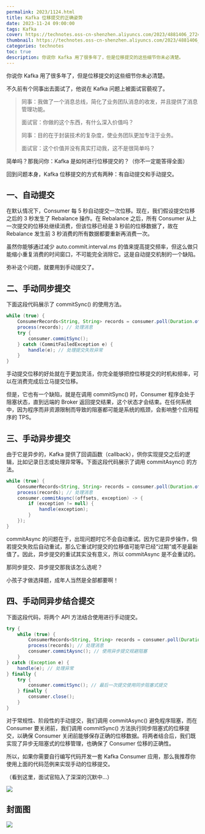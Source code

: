 ```yaml
---
permalink: 2023/1124.html
title: Kafka 位移提交的正确姿势
date: 2023-11-24 09:00:00
tags: Kafka
cover: https://technotes.oss-cn-shenzhen.aliyuncs.com/2023/4881406_2724_4.jpg
thumbnail: https://technotes.oss-cn-shenzhen.aliyuncs.com/2023/4881406_2724_4.jpg
categories: technotes
toc: true
description: 你说你 Kafka 用了很多年了，但是位移提交的这些细节你未必清楚。
---
```


你说你 Kafka 用了很多年了，但是位移提交的这些细节你未必清楚。

不久前有个同事出去面试了，他说在 Kafka 问题上被面试官藐视了。

<!-- more -->

> 同事：我做了一个消息总线，简化了业务团队消息的收发，并且提供了消息管理功能。
>
> 面试官：你做的这个东西，有什么深入价值吗？
>
> 同事：目的在于封装技术的复杂度，使业务团队更加专注于业务。
>
> 面试官：这个价值并没有真实打动我，这不是很简单吗？
>

简单吗？那我问你：Kafka 是如何进行位移提交的？（你不一定能答得全面）

回到问题本身，Kafka 位移提交的方式有两种：有自动提交和手动提交。

## 一、自动提交

在默认情况下，Consumer 每 5 秒自动提交一次位移。现在，我们假设提交位移之后的 3 秒发生了 Rebalance 操作。在 Rebalance 之后，所有 Consumer 从上一次提交的位移处继续消费，但该位移已经是 3 秒前的位移数据了，故在 Rebalance 发生前 3 秒消费的所有数据都要重新再消费一次。

虽然你能够通过减少 auto.commit.interval.ms 的值来提高提交频率，但这么做只能缩小重复消费的时间窗口，不可能完全消除它。这是自动提交机制的一个缺陷。

弥补这个问题，就要用到手动提交了。

## 二、手动同步提交

下面这段代码展示了 commitSync() 的使用方法。

```java
while (true) {
    ConsumerRecords<String, String> records = consumer.poll(Duration.ofSeconds(1));
    process(records); // 处理消息
    try {
        consumer.commitSync();
    } catch (CommitFailedException e) {
        handle(e); // 处理提交失败异常
    }
}
```

手动提交位移的好处就在于更加灵活，你完全能够把控位移提交的时机和频率，可以在消费完成后立马提交位移。

但是，它也有一个缺陷，就是在调用 commitSync() 时，Consumer 程序会处于阻塞状态，直到远端的 Broker 返回提交结果，这个状态才会结束。在任何系统中，因为程序而非资源限制而导致的阻塞都可能是系统的瓶颈，会影响整个应用程序的 TPS。

## 三、手动异步提交

由于它是异步的，Kafka 提供了回调函数（callback），供你实现提交之后的逻辑，比如记录日志或处理异常等。下面这段代码展示了调用 commitAsync() 的方法。

```java
while (true) {
    ConsumerRecords<String, String> records = consumer.poll(Duration.ofSeconds(1));
    process(records); // 处理消息
    consumer.commitAsync((offsets, exception) -> {
        if (exception != null) {
            handle(exception);
        }
    });
}
```

commitAsync 的问题在于，出现问题时它不会自动重试。因为它是异步操作，倘若提交失败后自动重试，那么它重试时提交的位移值可能早已经“过期”或不是最新值了。因此，异步提交的重试其实没有意义，所以 commitAsync 是不会重试的。

那同步提交、异步提交那我该怎么选呢？

小孩子才做选择题，成年人当然是全部都要啊！

## 四、手动同异步结合提交

下面这段代码，将两个 API 方法结合使用进行手动提交。

```java
try {
    while (true) {
        ConsumerRecords<String, String> records = consumer.poll(Duration.ofSeconds(1));
        process(records); // 处理消息
        consumer.commitAysnc(); // 使用异步提交规避阻塞
    }
} catch (Exception e) {
    handle(e); // 处理异常
} finally {
    try {
        consumer.commitSync(); // 最后一次提交使用同步阻塞式提交
    } finally {
        consumer.close();
    }
}
```

对于常规性、阶段性的手动提交，我们调用 commitAsync() 避免程序阻塞，而在 Consumer 要关闭前，我们调用 commitSync() 方法执行同步阻塞式的位移提交，以确保 Consumer 关闭前能够保存正确的位移数据。将两者结合后，我们既实现了异步无阻塞式的位移管理，也确保了 Consumer 位移的正确性。

所以，如果你需要自行编写代码开发一套 Kafka Consumer 应用，那么我推荐你使用上面的代码范例来实现手动的位移提交。

（看到这里，面试官陷入了深深的沉默中...）

![](https://technotes.oss-cn-shenzhen.aliyuncs.com/2023/202303052135542.gif)

## 封面图

![](https://technotes.oss-cn-shenzhen.aliyuncs.com/2023/4881406_2724_4.jpg)